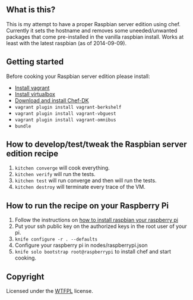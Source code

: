 ## What is this?

This is my attempt to have a proper Raspbian server edition using chef.
Currently it sets the hostname and removes some uneeded/unwanted packages that come pre-installed in the vanilla raspbian install.
Works at least with the latest raspbian (as of 2014-09-09).

## Getting started

Before cooking your Raspbian server edition please install:

- [Install vagrant](https://www.vagrantup.com/downloads.html)
- [Install virtualbox](https://www.virtualbox.org/wiki/Downloads)
- [Download and install Chef-DK](http://downloads.getchef.com/chef-dk)
- `vagrant plugin install vagrant-berkshelf`
- `vagrant plugin install vagrant-vbguest`
- `vagrant plugin install vagrant-omnibus`
- `bundle`

## How to develop/test/tweak the Raspbian server edition recipe

1. `kitchen converge` will cook everything.
2. `kitchen verify` will run the tests.
3. `kitchen test` will run converge and then will run the tests.
4. `kitchen destroy` will terminate every trace of the VM.

## How to run the recipe on your Raspberry Pi

1. Follow the instructions on [how to install raspbian your raspberry pi](http://www.raspberrypi.org/documentation/installation/installing-images/mac.md)
2. Put your ssh public key on the authorized keys in the root user of your pi.
3. `knife configure -r . --defaults`
4. Configure your raspberry pi in nodes/raspberrypi.json
5. `knife solo bootstrap root@raspberrypi` to install chef and start cooking.


## Copyright
Licensed under the [WTFPL](http://en.wikipedia.org/wiki/WTFPL "Do What The Fuck You Want To Public License") license.
